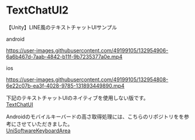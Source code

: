 # TextChatUI2
【Unity】LINE風のテキストチャットUIサンプル

android<br>

https://user-images.githubusercontent.com/49199105/132954906-6a6b467d-7aab-4842-b11f-9b7235377a0e.mp4

ios<br>

https://user-images.githubusercontent.com/49199105/132954808-6e22c07b-ea3f-4028-9785-131893449890.mp4

下記のテキストチャットUIのネイティブを使用しない版です。<br>
<a href="https://github.com/Okamochi000/TextChatUI">TextChatUI</a>

Androidのモバイルキーバードの高さ取得処理には、こちらのリポジトリをを参考にさせていただきました。<br>
<a href="https://github.com/baba-s/UniSoftwareKeyboardArea">UniSoftwareKeyboardArea</a>
